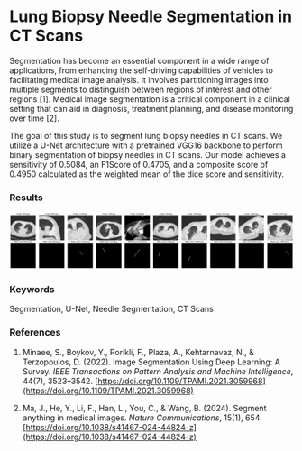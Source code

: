 # Lung Biopsy Needle Segmentation in CT Scans

Segmentation has become an essential component in a wide range of applications, from enhancing the self-driving capabilities of vehicles to facilitating medical image analysis. It involves partitioning images into multiple segments to distinguish between regions of interest and other regions [1]. Medical image segmentation is a critical component in a clinical setting that can aid in diagnosis, treatment planning, and disease monitoring over time [2]. 

The goal of this study is to segment lung biopsy needles in CT scans. We utilize a U-Net architecture with a pretrained VGG16 backbone to perform binary segmentation of biopsy needles in CT scans. Our model achieves a sensitivity of 0.5084, an F1Score of 0.4705, and a composite score of 0.4950 calculated as the weighted mean of the dice score and sensitivity.


### Results
![Example Segmentation](example_segmentation.png)



### Keywords

Segmentation, U-Net, Needle Segmentation, CT Scans

### References

1. Minaee, S., Boykov, Y., Porikli, F., Plaza, A., Kehtarnavaz, N., & Terzopoulos, D. (2022). Image Segmentation Using Deep Learning: A Survey. *IEEE Transactions on Pattern Analysis and Machine Intelligence*, 44(7), 3523–3542. [https://doi.org/10.1109/TPAMI.2021.3059968](https://doi.org/10.1109/TPAMI.2021.3059968)

2. Ma, J., He, Y., Li, F., Han, L., You, C., & Wang, B. (2024). Segment anything in medical images. *Nature Communications*, 15(1), 654. [https://doi.org/10.1038/s41467-024-44824-z](https://doi.org/10.1038/s41467-024-44824-z)


